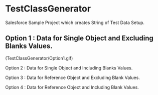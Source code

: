 # TestClassGenerator
Salesforce Sample Project which creates String of Test Data Setup. 



## Option 1 : Data for Single Object and Excluding Blanks Values. 

(TestClassGenerator/Option1.gif)

Option 2 : Data for Single Object and Including Blanks Values. 

Option 3 : Data for Reference Object and Excluding Blank Values. 

Option 4 : Data for Reference Object and Including Blank Values. 
